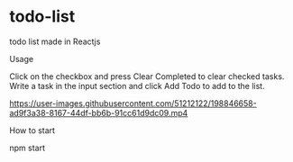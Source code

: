 # todo-list
todo list made in Reactjs


Usage

Click on the checkbox and press Clear Completed to clear checked tasks.
Write a task in the input section and click Add Todo to add to the list.

<!--<img src="https://user-images.githubusercontent.com/51212122/194956377-a70e8d98-6af8-4c8c-9ba4-eb40f1bfedef.png" alt="InfiniteGraph Logo" width="320"> -->
https://user-images.githubusercontent.com/51212122/198846658-ad9f3a38-8167-44df-bb6b-91cc61d9dc09.mp4


How to start

npm start





